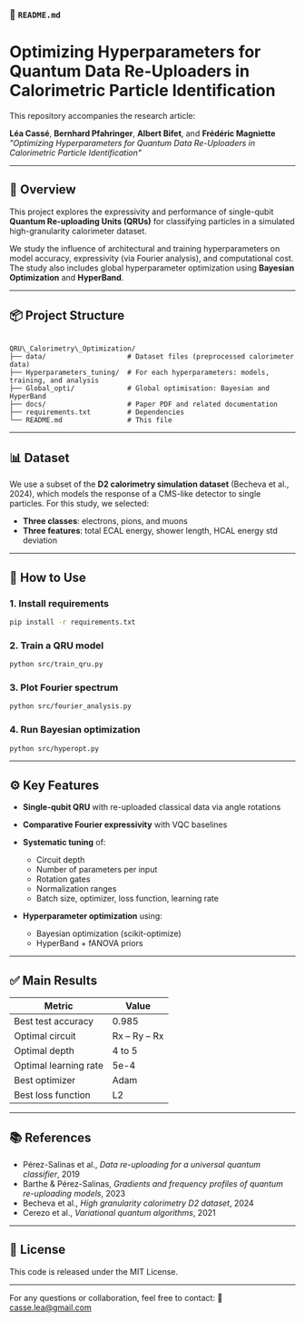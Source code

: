 ### 📄 `README.md`

# Optimizing Hyperparameters for Quantum Data Re-Uploaders in Calorimetric Particle Identification

This repository accompanies the research article:

**Léa Cassé**, **Bernhard Pfahringer**, **Albert Bifet**, and **Frédéric Magniette**  
_"Optimizing Hyperparameters for Quantum Data Re-Uploaders in Calorimetric Particle Identification"_

---

## 🧠 Overview

This project explores the expressivity and performance of single-qubit **Quantum Re-uploading Units (QRUs)** for classifying particles in a simulated high-granularity calorimeter dataset.

We study the influence of architectural and training hyperparameters on model accuracy, expressivity (via Fourier analysis), and computational cost. The study also includes global hyperparameter optimization using **Bayesian Optimization** and **HyperBand**.

---

## 📦 Project Structure

```

QRU\_Calorimetry\_Optimization/
├── data/                    # Dataset files (preprocessed calorimeter data)
├── Hyperparameters_tuning/  # For each hyperparameters: models, training, and analysis
├── Global_opti/             # Global optimisation: Bayesian and HyperBand
├── docs/                    # Paper PDF and related documentation
├── requirements.txt         # Dependencies
└── README.md                # This file

````

---

## 📊 Dataset

We use a subset of the **D2 calorimetry simulation dataset** (Becheva et al., 2024), which models the response of a CMS-like detector to single particles. For this study, we selected:

- **Three classes**: electrons, pions, and muons  
- **Three features**: total ECAL energy, shower length, HCAL energy std deviation

---

## 🧪 How to Use

### 1. Install requirements

```bash
pip install -r requirements.txt
````

### 2. Train a QRU model

```bash
python src/train_qru.py
```

### 3. Plot Fourier spectrum

```bash
python src/fourier_analysis.py
```

### 4. Run Bayesian optimization

```bash
python src/hyperopt.py
```

---

## ⚙️ Key Features

* **Single-qubit QRU** with re-uploaded classical data via angle rotations
* **Comparative Fourier expressivity** with VQC baselines
* **Systematic tuning** of:

  * Circuit depth
  * Number of parameters per input
  * Rotation gates
  * Normalization ranges
  * Batch size, optimizer, loss function, learning rate
* **Hyperparameter optimization** using:

  * Bayesian optimization (scikit-optimize)
  * HyperBand + fANOVA priors

---

## ✅ Main Results

| Metric                | Value        |
| --------------------- | ------------ |
| Best test accuracy    | 0.985        |
| Optimal circuit       | Rx – Ry – Rx |
| Optimal depth         | 4 to 5       |
| Optimal learning rate | 5e-4         |
| Best optimizer        | Adam         |
| Best loss function    | L2           |

---

## 📚 References

* Pérez-Salinas et al., *Data re-uploading for a universal quantum classifier*, 2019
* Barthe & Pérez-Salinas, *Gradients and frequency profiles of quantum re-uploading models*, 2023
* Becheva et al., *High granularity calorimetry D2 dataset*, 2024
* Cerezo et al., *Variational quantum algorithms*, 2021

---

## 📄 License

This code is released under the MIT License.

---

For any questions or collaboration, feel free to contact:
📧 casse.lea@gmail.com
